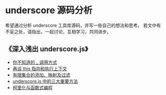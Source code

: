 # underscore 源码分析

希望通过分析 underscore 工具库源码，并写一些自己的想法和思考。
若文中有不妥之处，请指出，一起讨论，互相学习，共同进步。

## 《深入浅出 underscore.js》

- [你不知道的 _ 调用方式](https://github.com/qinghuanI/underscore-source-code-analysis/issues/1)
- [再谈 this 指向和执行上下文](https://github.com/qinghuanI/underscore-source-code-analysis/issues/2)
- [有限集合的添加、映射及过滤](https://github.com/qinghuanI/underscore-source-code-analysis/issues/5)
- [underscore.js 中的三大重要方法](https://github.com/qinghuanI/underscore-source-code-analysis/issues/6)
- [柯里化与函数式编程](https://github.com/qinghuanI/underscore-source-code-analysis/issues/7)